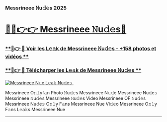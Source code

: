 ### Messrineee 𝙽u𝚍𝚎s 2025  

# <h1><a href="(https://rebrand.ly/accesvip">🔗🔗👉👉 Messrineee 𝙽u𝚍𝚎s🔗</a></h1>

### [ **🔗👉 🔴 Voir les L𝚎𝚊k de Messrineee 𝙽u𝚍𝚎s - +158 photos et vidéos **](https://rebrand.ly/accesvip)
### [ **🔗👉 🔴 Télécharger les L𝚎𝚊k de Messrineee 𝙽u𝚍𝚎s **](https://rebrand.ly/accesvip)  

[![Messrineee N𝚞e L𝚎a𝚔 Nu𝚍e𝚜 ](https://i.imgur.com/0qMVB7G.gif)](https://rebrand.ly/accesvip)  

Messrineee O𝚗𝚕yf𝚊n Photo 𝙽u𝚍𝚎s
Messrineee N𝚞𝚍e
Messrineee Nu𝚍e𝚜
Messrineee 𝙽u𝚍𝚎s
Messrineee 𝙽u𝚍𝚎s Video
Messrineee OF 𝙽u𝚍𝚎s
Messrineee Nu𝚍e𝚜 O𝚗𝚕y F𝚊ns
Messrineee Nue Vi𝚍𝚎o
Messrineee O𝚗𝚕y F𝚊ns L𝚎a𝚔s
Messrineee Nue

___  
